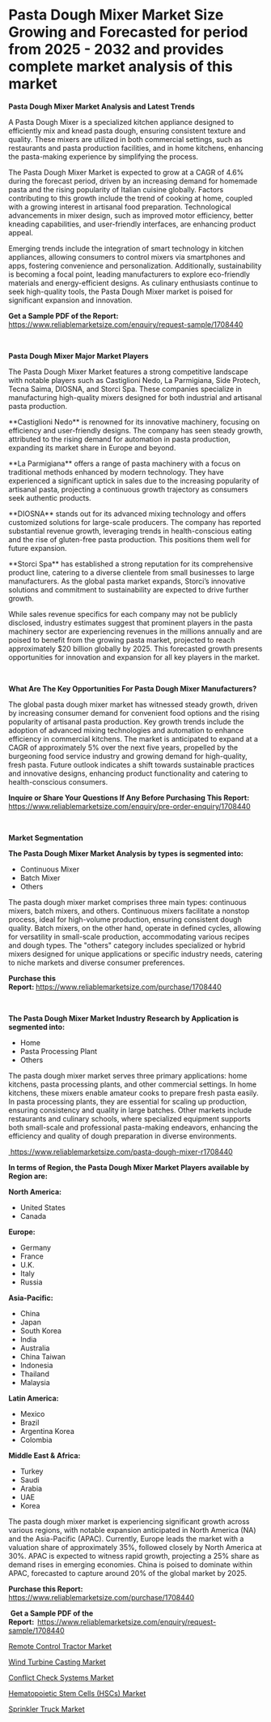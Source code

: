 <p><h1>Pasta Dough Mixer Market Size Growing and Forecasted for period from 2025 - 2032 and provides complete market analysis of this market</h1></p><p><strong>Pasta Dough Mixer Market Analysis and Latest Trends</strong></p>
<p><p>A Pasta Dough Mixer is a specialized kitchen appliance designed to efficiently mix and knead pasta dough, ensuring consistent texture and quality. These mixers are utilized in both commercial settings, such as restaurants and pasta production facilities, and in home kitchens, enhancing the pasta-making experience by simplifying the process.</p><p>The Pasta Dough Mixer Market is expected to grow at a CAGR of 4.6% during the forecast period, driven by an increasing demand for homemade pasta and the rising popularity of Italian cuisine globally. Factors contributing to this growth include the trend of cooking at home, coupled with a growing interest in artisanal food preparation. Technological advancements in mixer design, such as improved motor efficiency, better kneading capabilities, and user-friendly interfaces, are enhancing product appeal.</p><p>Emerging trends include the integration of smart technology in kitchen appliances, allowing consumers to control mixers via smartphones and apps, fostering convenience and personalization. Additionally, sustainability is becoming a focal point, leading manufacturers to explore eco-friendly materials and energy-efficient designs. As culinary enthusiasts continue to seek high-quality tools, the Pasta Dough Mixer market is poised for significant expansion and innovation.</p></p>
<p><strong>Get a Sample PDF of the Report:&nbsp;</strong> <a href="https://www.reliablemarketsize.com/enquiry/request-sample/1708440?utm_campaign=1143&utm_medium=2&utm_source=Github&utm_content=ia&utm_term=27032025&utm_id=pasta-dough-mixer">https://www.reliablemarketsize.com/enquiry/request-sample/1708440</a></p>
<p>&nbsp;</p>
<p><strong>Pasta Dough Mixer Major Market Players</strong></p>
<p><p>The Pasta Dough Mixer Market features a strong competitive landscape with notable players such as Castiglioni Nedo, La Parmigiana, Side Protech, Tecna Saima, DIOSNA, and Storci Spa. These companies specialize in manufacturing high-quality mixers designed for both industrial and artisanal pasta production.</p><p>**Castiglioni Nedo** is renowned for its innovative machinery, focusing on efficiency and user-friendly designs. The company has seen steady growth, attributed to the rising demand for automation in pasta production, expanding its market share in Europe and beyond. </p><p>**La Parmigiana** offers a range of pasta machinery with a focus on traditional methods enhanced by modern technology. They have experienced a significant uptick in sales due to the increasing popularity of artisanal pasta, projecting a continuous growth trajectory as consumers seek authentic products.</p><p>**DIOSNA** stands out for its advanced mixing technology and offers customized solutions for large-scale producers. The company has reported substantial revenue growth, leveraging trends in health-conscious eating and the rise of gluten-free pasta production. This positions them well for future expansion.</p><p>**Storci Spa** has established a strong reputation for its comprehensive product line, catering to a diverse clientele from small businesses to large manufacturers. As the global pasta market expands, Storci’s innovative solutions and commitment to sustainability are expected to drive further growth.</p><p>While sales revenue specifics for each company may not be publicly disclosed, industry estimates suggest that prominent players in the pasta machinery sector are experiencing revenues in the millions annually and are poised to benefit from the growing pasta market, projected to reach approximately $20 billion globally by 2025. This forecasted growth presents opportunities for innovation and expansion for all key players in the market.</p></p>
<p>&nbsp;</p>
<p><strong>What Are The Key Opportunities For Pasta Dough Mixer Manufacturers?</strong></p>
<p><p>The global pasta dough mixer market has witnessed steady growth, driven by increasing consumer demand for convenient food options and the rising popularity of artisanal pasta production. Key growth trends include the adoption of advanced mixing technologies and automation to enhance efficiency in commercial kitchens. The market is anticipated to expand at a CAGR of approximately 5% over the next five years, propelled by the burgeoning food service industry and growing demand for high-quality, fresh pasta. Future outlook indicates a shift towards sustainable practices and innovative designs, enhancing product functionality and catering to health-conscious consumers.</p></p>
<p><strong>Inquire or Share Your Questions If Any Before Purchasing This Report:</strong> <a href="https://www.reliablemarketsize.com/enquiry/pre-order-enquiry/1708440?utm_campaign=1143&utm_medium=2&utm_source=Github&utm_content=ia&utm_term=27032025&utm_id=pasta-dough-mixer">https://www.reliablemarketsize.com/enquiry/pre-order-enquiry/1708440</a></p>
<p>&nbsp;</p>
<p><strong>Market Segmentation</strong></p>
<p><strong>The Pasta Dough Mixer Market Analysis by types is segmented into:</strong></p>
<p><ul><li>Continuous Mixer</li><li>Batch Mixer</li><li>Others</li></ul></p>
<p><p>The pasta dough mixer market comprises three main types: continuous mixers, batch mixers, and others. Continuous mixers facilitate a nonstop process, ideal for high-volume production, ensuring consistent dough quality. Batch mixers, on the other hand, operate in defined cycles, allowing for versatility in small-scale production, accommodating various recipes and dough types. The "others" category includes specialized or hybrid mixers designed for unique applications or specific industry needs, catering to niche markets and diverse consumer preferences.</p></p>
<p><strong>Purchase this Report:&nbsp;</strong><a href="https://www.reliablemarketsize.com/purchase/1708440?utm_campaign=1143&utm_medium=2&utm_source=Github&utm_content=ia&utm_term=27032025&utm_id=pasta-dough-mixer">https://www.reliablemarketsize.com/purchase/1708440</a></p>
<p>&nbsp;</p>
<p><strong>The Pasta Dough Mixer Market Industry Research by Application is segmented into:</strong></p>
<p><ul><li>Home</li><li>Pasta Processing Plant</li><li>Others</li></ul></p>
<p><p>The pasta dough mixer market serves three primary applications: home kitchens, pasta processing plants, and other commercial settings. In home kitchens, these mixers enable amateur cooks to prepare fresh pasta easily. In pasta processing plants, they are essential for scaling up production, ensuring consistency and quality in large batches. Other markets include restaurants and culinary schools, where specialized equipment supports both small-scale and professional pasta-making endeavors, enhancing the efficiency and quality of dough preparation in diverse environments.</p></p>
<p><a href="https://www.reliablemarketsize.com/pasta-dough-mixer-r1708440?utm_campaign=1143&utm_medium=2&utm_source=Github&utm_content=ia&utm_term=27032025&utm_id=pasta-dough-mixer">&nbsp;https://www.reliablemarketsize.com/pasta-dough-mixer-r1708440</a></p>
<p><strong>In terms of Region, the Pasta Dough Mixer Market Players available by Region are:</strong></p>
<p>
    <p> <strong> North America: </strong>
        <ul>
            <li>United States</li>
            <li>Canada</li>
        </ul>
        </p> 
    <p> <strong> Europe: </strong>
        <ul>
            <li>Germany</li>
            <li>France</li>
            <li>U.K.</li>
            <li>Italy</li>
            <li>Russia</li>
        </ul>
        </p> 
    <p> <strong> Asia-Pacific: </strong>
        <ul>
            <li>China</li>
            <li>Japan</li>
            <li>South Korea</li>
            <li>India</li>
            <li>Australia</li>
            <li>China Taiwan</li>
            <li>Indonesia</li>
            <li>Thailand</li>
            <li>Malaysia</li>
        </ul>
        </p> 
    <p> <strong> Latin America: </strong>
        <ul>
            <li>Mexico</li>
            <li>Brazil</li>
            <li>Argentina Korea</li>
            <li>Colombia</li>
        </ul>
        </p> 
    <p> <strong> Middle East & Africa: </strong>
        <ul>
            <li>Turkey</li>
            <li>Saudi</li>
            <li>Arabia</li>
            <li>UAE</li>
            <li>Korea</li>
        </ul>
    </p>
    </p>
<p><p>The pasta dough mixer market is experiencing significant growth across various regions, with notable expansion anticipated in North America (NA) and the Asia-Pacific (APAC). Currently, Europe leads the market with a valuation share of approximately 35%, followed closely by North America at 30%. APAC is expected to witness rapid growth, projecting a 25% share as demand rises in emerging economies. China is poised to dominate within APAC, forecasted to capture around 20% of the global market by 2025.</p></p>
<p><strong>Purchase this Report: </strong><a href="https://www.reliablemarketsize.com/purchase/1708440?utm_campaign=1143&utm_medium=2&utm_source=Github&utm_content=ia&utm_term=27032025&utm_id=pasta-dough-mixer">https://www.reliablemarketsize.com/purchase/1708440</a></p>
<p>&nbsp;<strong>Get a Sample PDF of the Report:&nbsp;&nbsp;</strong><a href="https://www.reliablemarketsize.com/enquiry/request-sample/1708440?utm_campaign=1143&utm_medium=2&utm_source=Github&utm_content=ia&utm_term=27032025&utm_id=pasta-dough-mixer">https://www.reliablemarketsize.com/enquiry/request-sample/1708440</a></p>
<p><strong></strong></p>
<p><p><a href="https://github.com/stohllaackdw/Market-Research-Report-List-1/blob/main/remote-control-tractor-market.md?utm_campaign=1143&utm_medium=2&utm_source=Github&utm_content=ia&utm_term=27032025&utm_id=pasta-dough-mixer">Remote Control Tractor Market</a></p><p><a href="https://github.com/fabinbuddygc/Market-Research-Report-List-1/blob/main/wind-turbine-casting-market.md?utm_campaign=1143&utm_medium=2&utm_source=Github&utm_content=ia&utm_term=27032025&utm_id=pasta-dough-mixer">Wind Turbine Casting Market</a></p><p><a href="https://github.com/bramsklizas/Market-Research-Report-List-1/blob/main/conflict-check-systems-market.md?utm_campaign=1143&utm_medium=2&utm_source=Github&utm_content=ia&utm_term=27032025&utm_id=pasta-dough-mixer">Conflict Check Systems Market</a></p><p><a href="https://github.com/ridchycarlas/Market-Research-Report-List-1/blob/main/hematopoietic-stem-cells-hscs-market.md?utm_campaign=1143&utm_medium=2&utm_source=Github&utm_content=ia&utm_term=27032025&utm_id=pasta-dough-mixer">Hematopoietic Stem Cells (HSCs) Market</a></p><p><a href="https://github.com/motanafraxer/Market-Research-Report-List-1/blob/main/sprinkler-truck-market.md?utm_campaign=1143&utm_medium=2&utm_source=Github&utm_content=ia&utm_term=27032025&utm_id=pasta-dough-mixer">Sprinkler Truck Market</a></p></p>